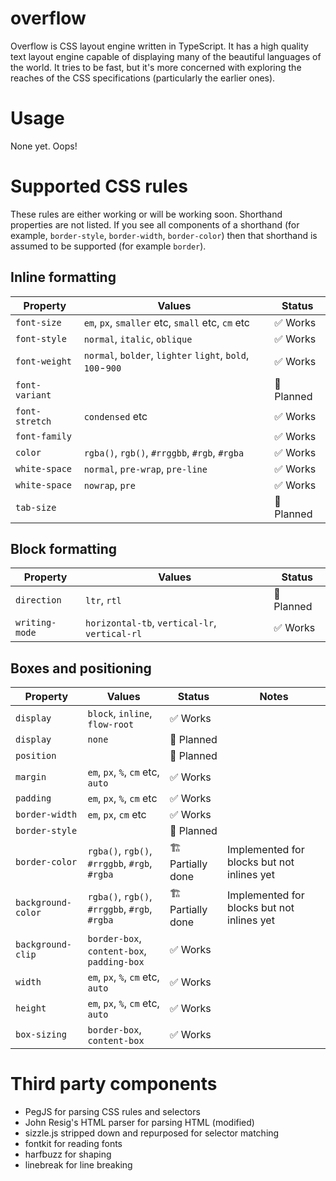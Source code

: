 # overflow

Overflow is CSS layout engine written in TypeScript. It has a high quality text layout engine capable of displaying many of the beautiful languages of the world. It tries to be fast, but it's more concerned with exploring the reaches of the CSS specifications (particularly the earlier ones).

# Usage

None yet. Oops!

# Supported CSS rules

These rules are either working or will be working soon. Shorthand properties are not listed. If you see all components of a shorthand (for example, `border-style`, `border-width`, `border-color`) then that shorthand is assumed to be supported (for example `border`).

## Inline formatting

| Property | Values | Status |
| -- | -- | -- |
| `font-size` | `em`, `px`, `smaller` etc, `small` etc, `cm` etc | ✅ Works |
| `font-style` | `normal`, `italic`, `oblique` | ✅ Works |
| `font-weight` | `normal`, `bolder`, `lighter` `light`, `bold`, `100`-`900` | ✅ Works |
| `font-variant` | | 🚧 Planned |
| `font-stretch` | `condensed` etc | ✅ Works |
| `font-family` |  | ✅ Works |
| `color` | `rgba()`, `rgb()`, `#rrggbb`, `#rgb`, `#rgba` | ✅ Works |
| `white-space` | `normal`, `pre-wrap`, `pre-line` | ✅ Works |
| `white-space` | `nowrap`, `pre` | ✅ Works |
| `tab-size` | | 🚧 Planned |

## Block formatting

| Property | Values | Status |
| -- | -- | -- |
| `direction` | `ltr`, `rtl` | 🚧 Planned |
| `writing-mode` | `horizontal-tb`, `vertical-lr`, `vertical-rl` | ✅ Works |

## Boxes and positioning

| Property | Values | Status | Notes |
| -- | -- | -- | -- |
| `display` | `block`, `inline`, `flow-root` | ✅ Works | |
| `display` | `none` | 🚧 Planned |  | |
| `position` | | 🚧 Planned | |
| `margin` | `em`, `px`, `%`, `cm` etc, `auto` | ✅ Works | |
| `padding` | `em`, `px`, `%`, `cm` etc | ✅ Works | |
| `border-width` | `em`, `px`, `cm` etc | ✅ Works | |
| `border-style` | | 🚧 Planned | |
| `border-color` | `rgba()`, `rgb()`, `#rrggbb`, `#rgb`, `#rgba` | 🏗 Partially done | Implemented for blocks but not inlines yet |
| `background-color` | `rgba()`, `rgb()`, `#rrggbb`, `#rgb`, `#rgba` | 🏗 Partially done | Implemented for blocks but not inlines yet |
| `background-clip` | `border-box`, `content-box`, `padding-box` | ✅ Works | |
| `width` | `em`, `px`, `%`, `cm` etc, `auto` | ✅ Works | |
| `height` | `em`, `px`, `%`, `cm` etc, `auto` | ✅ Works | |
| `box-sizing` | `border-box`, `content-box` | ✅ Works | |

# Third party components

* PegJS for parsing CSS rules and selectors
* John Resig's HTML parser for parsing HTML (modified)
* sizzle.js stripped down and repurposed for selector matching
* fontkit for reading fonts
* harfbuzz for shaping
* linebreak for line breaking
